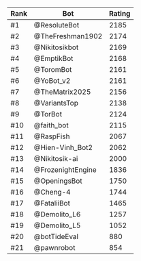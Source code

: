 Rank|Bot|Rating
---|---|---
#1|@ResoluteBot|2185
#2|@TheFreshman1902|2174
#3|@Nikitosikbot|2169
#4|@EmptikBot|2168
#5|@ToromBot|2161
#6|@YoBot_v2|2161
#7|@TheMatrix2025|2156
#8|@VariantsTop|2138
#9|@TorBot|2124
#10|@faith_bot|2115
#11|@RaspFish|2067
#12|@Hien-Vinh_Bot2|2062
#13|@Nikitosik-ai|2000
#14|@FrozenightEngine|1836
#15|@OpeningsBot|1750
#16|@Cheng-4|1744
#17|@FataliiBot|1465
#18|@Demolito_L6|1257
#19|@Demolito_L5|1052
#20|@botTideEval|880
#21|@pawnrobot|854
